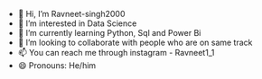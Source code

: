 - 👋 Hi, I’m Ravneet-singh2000
- 👀 I’m interested in Data Science
- 🌱 I’m currently learning Python, Sql and Power Bi
- 💞️ I’m looking to collaborate with people who are on same track
- 📫 You can reach me through instagram - Ravneet1_1
- 😄 Pronouns: He/him


<!---
Ravneet-singh2000/Ravneet-singh2000 is a ✨ special ✨ repository because its `README.md` (this file) appears on your GitHub profile.
You can click the Preview link to take a look at your changes.
--->
